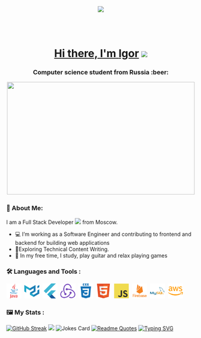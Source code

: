 <div id="header" align="center">
  <img src="https://steamuserimages-a.akamaihd.net/ugc/1661224712069230981/BFD6A13BBBF6F1A2A7FA6A6DA961E0700E98660A/?imw=512&amp;imh=288&amp;ima=fit&amp;impolicy=Letterbox&amp;imcolor=%23000000&amp;letterbox=true" width="400"/>
</div>
<div id="viewprof" align="center">
  <img src="https://img.shields.io/github/followers/Co1dren?style=social" alt=""/>
</div>

<div id="viewprof" align="center">
<a href="https://www.twitch.tv/battlestategames/videos">
  <img src="https://img.shields.io/twitch/status/battlestategames?style=social" alt=""/>
</div>

<div id="viewprof" align="center">
  <a href="https://www.youtube.com/watch?v=dQw4w9WgXcQ">
  <img src="https://img.shields.io/youtube/views/dQw4w9WgXcQ?style=social" alt=""/>
</div>

<h1 align="center">Hi there, I'm <a href="https://vk.com/thanksfortheinputjeff" target="_blank">Igor</a> 
<img src="https://github.com/blackcater/blackcater/raw/main/images/Hi.gif" height="32"/></h1>
<h3 align="center">Computer science student from Russia 	:beer:</h3>

</div>
<div align="center">
  <img src="https://media1.giphy.com/media/fwbZnTftCXVocKzfxR/giphy.gif?cid=ecf05e47pj9le0eqiac25796ss1rdupkzh04lyg30u5ax0g5&rid=giphy.gif&ct=g" width="500" height="300"/>
</div>

### 	:speech_balloon: About Me:
I am a Full Stack Developer <img src="https://media.giphy.com/media/zOvBKUUEERdNm/giphy.gif" width="30"> from Moscow.
- :computer: I’m working as a Software Engineer and contributing to frontend and backend for building web applications
- :abacus:Exploring Technical Content Writing.
- :guitar: In my free time, I study, play guitar and relax playing games

### :hammer_and_wrench: Languages and Tools :
<div>
  <img src="https://github.com/devicons/devicon/blob/master/icons/java/java-original-wordmark.svg" title="Java" alt="Java" width="40" height="40"/>&nbsp;
  <img src="https://github.com/devicons/devicon/blob/master/icons/materialui/materialui-original.svg" title="Material UI" alt="Material UI" width="40" height="40"/>&nbsp;
  <img src="https://github.com/devicons/devicon/blob/master/icons/flutter/flutter-original.svg" title="Flutter" alt="Flutter" width="40" height="40"/>&nbsp;
  <img src="https://github.com/devicons/devicon/blob/master/icons/redux/redux-original.svg" title="Redux" alt="Redux " width="40" height="40"/>&nbsp;
  <img src="https://github.com/devicons/devicon/blob/master/icons/css3/css3-plain-wordmark.svg"  title="CSS3" alt="CSS" width="40" height="40"/>&nbsp;
  <img src="https://github.com/devicons/devicon/blob/master/icons/html5/html5-original.svg" title="HTML5" alt="HTML" width="40" height="40"/>&nbsp;
  <img src="https://github.com/devicons/devicon/blob/master/icons/javascript/javascript-original.svg" title="JavaScript" alt="JavaScript" width="40" height="40"/>&nbsp;
  <img src="https://github.com/devicons/devicon/blob/master/icons/firebase/firebase-plain-wordmark.svg" title="Firebase" alt="Firebase" width="40" height="40"/>&nbsp;
  <img src="https://github.com/devicons/devicon/blob/master/icons/mysql/mysql-original-wordmark.svg" title="MySQL"  alt="MySQL" width="40" height="40"/>&nbsp;
  <img src="https://github.com/devicons/devicon/blob/master/icons/amazonwebservices/amazonwebservices-plain-wordmark.svg" title="AWS" alt="AWS" width="40" height="40"/>&nbsp;

  ### 	:framed_picture: My Stats :
  [![GitHub Streak](http://github-readme-streak-stats.herokuapp.com?user=Co1dren&theme=dark&hide_border=true)](https://git.io/streak-stats)
![](http://github-profile-summary-cards.vercel.app/api/cards/profile-details?username=Co1dren&theme=solarized_dark)
![Jokes Card](https://readme-jokes.vercel.app/api)
[![Readme Quotes](https://quotes-github-readme.vercel.app/api?type=horizontal&theme=dark)](https://github.com/piyushsuthar/github-readme-quotes)
[![Typing SVG](https://readme-typing-svg.herokuapp.com?font=Fira+Code&pause=1000&color=32BB67&width=435&lines=+Thanks+for+watching)](https://git.io/typing-svg)
